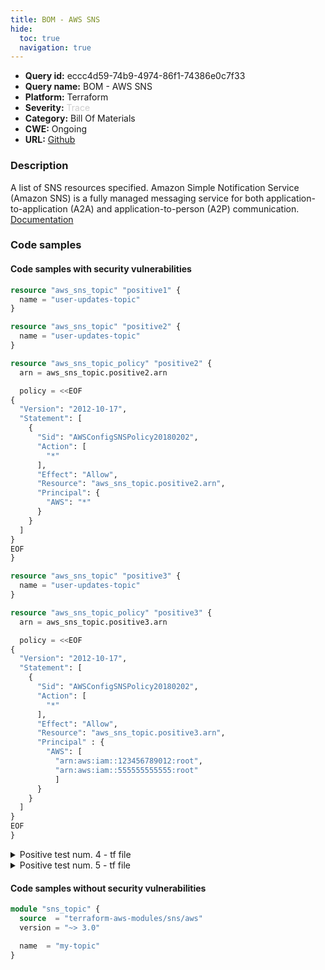 ```yaml
---
title: BOM - AWS SNS
hide:
  toc: true
  navigation: true
---
```


<style>
  .highlight .hll {
    background-color: #ff171742;
  }
  .md-content {
    max-width: 1100px;
    margin: 0 auto;
  }
</style>

-   **Query id:** eccc4d59-74b9-4974-86f1-74386e0c7f33
-   **Query name:** BOM - AWS SNS
-   **Platform:** Terraform
-   **Severity:** <span style="color:#CCCCCC">Trace</span>
-   **Category:** Bill Of Materials
-   **CWE:** Ongoing
-   **URL:** [Github](https://github.com/DataDog/kics/tree/master/assets/queries/terraform/aws_bom/sns)

### Description
A list of SNS resources specified. Amazon Simple Notification Service (Amazon SNS) is a fully managed messaging service for both application-to-application (A2A) and application-to-person (A2P) communication.<br>
[Documentation](https://kics.io)

### Code samples
#### Code samples with security vulnerabilities
```tf title="Positive test num. 1 - tf file" hl_lines="1"
resource "aws_sns_topic" "positive1" {
  name = "user-updates-topic"
}

```
```tf title="Positive test num. 2 - tf file" hl_lines="1"
resource "aws_sns_topic" "positive2" {
  name = "user-updates-topic"
}

resource "aws_sns_topic_policy" "positive2" {
  arn = aws_sns_topic.positive2.arn

  policy = <<EOF
{
  "Version": "2012-10-17",
  "Statement": [
    {
      "Sid": "AWSConfigSNSPolicy20180202",
      "Action": [
        "*"
      ],
      "Effect": "Allow",
      "Resource": "aws_sns_topic.positive2.arn",
      "Principal": {
        "AWS": "*"
      }
    }
  ]
}
EOF
}

```
```tf title="Positive test num. 3 - tf file" hl_lines="1"
resource "aws_sns_topic" "positive3" {
  name = "user-updates-topic"
}

resource "aws_sns_topic_policy" "positive3" {
  arn = aws_sns_topic.positive3.arn

  policy = <<EOF
{
  "Version": "2012-10-17",
  "Statement": [
    {
      "Sid": "AWSConfigSNSPolicy20180202",
      "Action": [
        "*"
      ],
      "Effect": "Allow",
      "Resource": "aws_sns_topic.positive3.arn",
      "Principal" : { 
        "AWS": [ 
          "arn:aws:iam::123456789012:root",
          "arn:aws:iam::555555555555:root" 
          ]
      }
    }
  ]
}
EOF
}

```
<details><summary>Positive test num. 4 - tf file</summary>

```tf hl_lines="1"
resource "aws_sns_topic" "positive4" {
  name = "user-updates-topic"

  policy = <<EOF
{
  "Version": "2012-10-17",
  "Statement": [
    {
      "Sid": "AWSConfigSNSPolicy20180202",
      "Action": [
        "*"
      ],
      "Effect": "Allow",
      "Resource": "aws_sns_topic.positive4.arn",
      "Principal": {
        "AWS": "*"
      }
    }
  ]
}
EOF
}

```
</details>
<details><summary>Positive test num. 5 - tf file</summary>

```tf hl_lines="1"
resource "aws_sns_topic" "positive5" {
   tags = {
    Name = "SNS Topic"
  }

  kms_master_key_id = "alias/aws/sns"

  policy = <<EOF
{
  "Version": "2012-10-17",
  "Statement": [
    {
      "Sid": "AWSConfigSNSPolicy20180202",
      "Action": [
        "*"
      ],
      "Effect": "Allow",
      "Resource": "aws_sns_topic.positive5.arn",
      "Principal" : { 
        "AWS": [ 
          "arn:aws:iam::123456789012:root",
          "arn:aws:iam::555555555555:root" 
          ]
      }
    }
  ]
}
EOF
}

```
</details>


#### Code samples without security vulnerabilities
```tf title="Negative test num. 1 - tf file"
module "sns_topic" {
  source  = "terraform-aws-modules/sns/aws"
  version = "~> 3.0"

  name  = "my-topic"
}

```
